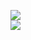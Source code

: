[![](https://img.shields.io/badge/Made%20With-Github%20Spray-lightgrey.svg?style=for-the-badge&logo=github)](https://github.com/Annihil/github-spray#9981)  
[![](https://i.imgur.com/2DrTn0Z.gif)](https://github.com/Annihil/github-spray)